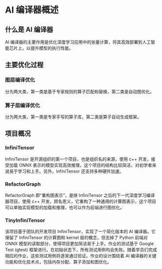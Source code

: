 ﻿# AI 编译器概述

## 什么是 AI 编译器

AI 编译器的主要作用是优化深度学习应用中的张量计算，将其高效部署到人工智能芯片上，以提升模型的执行性能。

## 主要优化过程

### 图层编译优化

分为两大类，第一类是基于专家规则的算子匹配和替换，第二类是自动图优化。

### 算子层编译优化

分为两大类，第一类是专家手写的算子库，第二类是算子自动生成框架。

## 项目概况

### InfiniTensor

InfiniTensor 是开源组织的第一个项目，也是组织名的来源，使用 c++ 开发，接受加载 ONNX 表示的模型实现高效推理，这个项目的结构比较简洁，对初学者来说易于学习和上手。另外，InfiniTensor 还支持多种硬件加速。

### RefactorGraph

RefactorGraph 即“重构图表示”，是继 InfiniTensor 之后的下一代深度学习编译器项目，使用 c++ 开发，顾名思义，它重构了一种通用的计算图表示，这个项目可以单独实现模型的加载和推理，也可以作为前端进行图优化。

### TinyInfiniTensor

该项目基于团队的开发项目 InfiniTensor，实现了一个简化版本的 AI 编译器。它保留了 InfiniTensor 的计算图和 kernel 层的概念，但去掉了 Python 前端对 ONNX 模型的读取部分，使得项目更加简洁易于上手。作业的测试基于 Google Test (gtest) 框架进行。在初始状态下，所有测试用例均会失败。随着学员们完成相应的作业，这些测试用例将逐渐通过验证。作业的设计围绕着 AI 编译器的关键功能和优化技术点，包括内存分配、算子添加和图优化。
